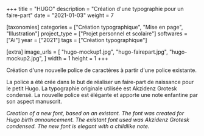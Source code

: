 +++
title = "HUGO"
description = "Création d'une typographie pour un faire-part"
date = "2021-01-03"
weight = 7


[taxonomies]
categories = ["Création typographique", "Mise en page", "Illustration"]
project_type = ["Projet personnel et scolaire"]
softwares = ["Ai"]
year = ["2021"]
tags = ["Création typographique"]

[extra]
image_urls = [
    "hugo-mockup1.jpg",
    "hugo-fairepart.jpg",
    "hugo-mockup2.jpg",
]
width = 1
height = 1
+++

Création d'une nouvelle police de caractères à partir d'une police existante.

La police a été crée dans le but de réaliser un faire-part de naissance pour le petit Hugo. La typographie originale utilisée est Akzidenz Grotesk condensé. La nouvelle police est élégante et apporte une note enfantine par son aspect manuscrit.

*Creation of a new font, based on an existant. The font was created for Hugo birth announcement. The existant font used was Akzidenz Grotesk condensed. The new font is elegant with a childlike note.*